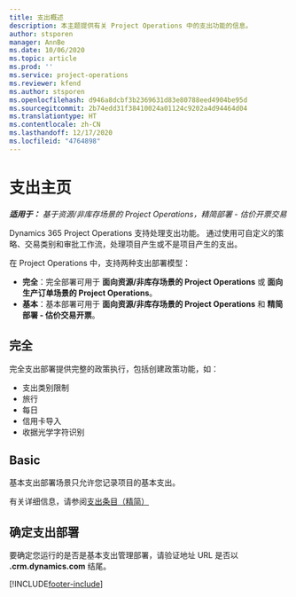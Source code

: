 ```yaml
---
title: 支出概述
description: 本主题提供有关 Project Operations 中的支出功能的信息。
author: stsporen
manager: AnnBe
ms.date: 10/06/2020
ms.topic: article
ms.prod: ''
ms.service: project-operations
ms.reviewer: kfend
ms.author: stsporen
ms.openlocfilehash: d946a8dcbf3b2369631d83e80788eed4904be95d
ms.sourcegitcommit: 2b74edd31f38410024a01124c9202a4d94464d04
ms.translationtype: HT
ms.contentlocale: zh-CN
ms.lasthandoff: 12/17/2020
ms.locfileid: "4764898"
---
```

# <a name="expense-home-page"></a>支出主页

_**适用于：** 基于资源/非库存场景的 Project Operations，精简部署 - 估价开票交易_


Dynamics 365 Project Operations 支持处理支出功能。 通过使用可自定义的策略、交易类别和审批工作流，处理项目产生或不是项目产生的支出。

在 Project Operations 中，支持两种支出部署模型： 

- **完全**：完全部署可用于 **面向资源/非库存场景的 Project Operations** 或 **面向生产订单场景的 Project Operations**。
- **基本**：基本部署可用于 **面向资源/非库存场景的 Project Operations** 和 **精简部署 - 估价交易开票**。

## <a name="full"></a>完全 
完全支出部署提供完整的政策执行，包括创建政策功能，如：

  - 支出类别限制
  - 旅行
  - 每日
  - 信用卡导入
  - 收据光学字符识别

## <a name="basic"></a>Basic 
基本支出部署场景只允许您记录项目的基本支出。 

有关详细信息，请参阅[支出条目（精简）](basic-expense.md)

## <a name="determine-your-expense-deployment"></a>确定支出部署
要确定您运行的是否是基本支出管理部署，请验证地址 URL 是否以 **.crm.dynamics.com** 结尾。 


[!INCLUDE[footer-include](../includes/footer-banner.md)]